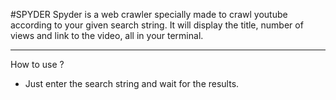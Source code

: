 #SPYDER
Spyder is a web crawler specially made to crawl youtube according to your given search string.
It will display the title, number of views and link to the video, all in your terminal.
*****************************************************************************************
How to use ?
- Just enter the search string and wait for the results.